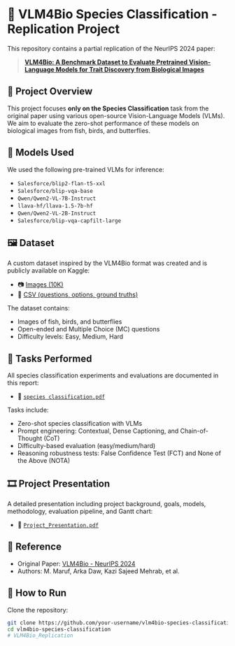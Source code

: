 # 🧬 VLM4Bio Species Classification - Replication Project

This repository contains a partial replication of the NeurIPS 2024 paper:

> **[VLM4Bio: A Benchmark Dataset to Evaluate Pretrained Vision-Language Models for Trait Discovery from Biological Images](https://proceedings.neurips.cc/paper_files/paper/2024/file/eced4a5fbc776e81b45e2f72447f0164-Paper-Datasets_and_Benchmarks_Track.pdf)**

## 📌 Project Overview

This project focuses **only on the Species Classification** task from the original paper using various open-source Vision-Language Models (VLMs). We aim to evaluate the zero-shot performance of these models on biological images from fish, birds, and butterflies.

## 🧠 Models Used

We used the following pre-trained VLMs for inference:

- `Salesforce/blip2-flan-t5-xxl`
- `Salesforce/blip-vqa-base`
- `Qwen/Qwen2-VL-7B-Instruct`
- `llava-hf/llava-1.5-7b-hf`
- `Qwen/Qwen2-VL-2B-Instruct`
- `Salesforce/blip-vqa-capfilt-large`

## 🖼️ Dataset

A custom dataset inspired by the VLM4Bio format was created and is publicly available on Kaggle:

- 📷 [Images (10K)](https://www.kaggle.com/datasets/aryamanporwal12/vlm4bio-10k-images)
- 📑 [CSV (questions, options, ground truths)](https://www.kaggle.com/datasets/aryamanporwal12/vlm4bio-csv)

The dataset contains:
- Images of fish, birds, and butterflies
- Open-ended and Multiple Choice (MC) questions
- Difficulty levels: Easy, Medium, Hard

## 🧪 Tasks Performed

All species classification experiments and evaluations are documented in this report:

- 📄 [`species classification.pdf`](https://github.com/Aryamanporwal/VLM4Bio/blob/main/species%20classification.pdf)

Tasks include:

- Zero-shot species classification with VLMs
- Prompt engineering: Contextual, Dense Captioning, and Chain-of-Thought (CoT)
- Difficulty-based evaluation (easy/medium/hard)
- Reasoning robustness tests: False Confidence Test (FCT) and None of the Above (NOTA)

## 🎞️ Project Presentation

A detailed presentation including project background, goals, models, methodology, evaluation pipeline, and Gantt chart:

- 🎤 [`Project_Presentation.pdf`](https://github.com/Aryamanporwal/VLM4Bio/blob/main/Project_Presentation%20final.pdf)

## 📄 Reference

- Original Paper: [VLM4Bio - NeurIPS 2024](https://proceedings.neurips.cc/paper_files/paper/2024/file/eced4a5fbc776e81b45e2f72447f0164-Paper-Datasets_and_Benchmarks_Track.pdf)
- Authors: M. Maruf, Arka Daw, Kazi Sajeed Mehrab, et al.

## 🚀 How to Run

Clone the repository:

```bash
git clone https://github.com/your-username/vlm4bio-species-classification.git
cd vlm4bio-species-classification
# VLM4Bio_Replication
